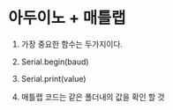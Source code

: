 # 아두이노 + 매틀랩

1. 가장 중요한 함수는 두가지이다.
2. Serial.begin(baud)
3. Serial.print(value)


4. 매틀랩 코드는 같은 폴더내의 값을 확인 할 것